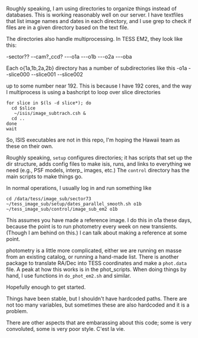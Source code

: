 Roughly speaking, I am using directories to organize things instead of databases. This is working reasonably well on our server. I have textfiles that list image names and dates in each directory, and I use grep to check if files are in a given directory based on the text file.

The directories also handle multiprocessing.  In TESS EM2, they look like this:

-sector??
--cam?_ccd?
---o1a
---o1b
---o2a
---oba


Each o{1a,1b,2a,2b} directory has a number of subdirectories like this
-o1a
--slice000
--slice001
--slice002

up to some number near 192. This is because I have 192 cores, and the way I multiprocess is using a bashcript to loop over slice directories 

```
for slice in $(ls -d slice*); do
  cd $slice
   ~/isis/image_subtrach.csh &
  cd ..
done
wait
```

So, ISIS executables are not in this repo, I'm hoping the Hawaii team as these on their own.

Roughly speaking, `setup` configures directories; it has scripts that set up the dir structure, adds config files to make isis, runs, and links to everything we need (e.g., PSF models, interp_ images, etc.) The `control` directory has the main scripts to make things go.

In normal operations, I usually log in and run something like
```
cd /data/tess/image_sub/sector73
~/tess_image_sub/setup/dates_parallel_smooth.sh o1b
~/tess_image_sub/control/image_sub_em2 o1b
```
This assumes you have made a reference image. I do this in o1a these days, because the point is to run photometry every week on new transients. (Though I am behind on this.)  I can talk about making a reference at some point.

photometry is a little more complicated, either we are running en masse from an existing catalog, or running a hand-made list. There is another package to translate RA/Dec into TESS coordinates and make a `phot.data` file. A peak at how this works is in the phot_scripts. When doing things by hand, I use functions in `do_phot_em2.sh` and similar.

Hopefully enough to get started.

Things have been stable, but I shouldn't have hardcoded paths. There are not too many variables, but sometimes these are also hardcoded and it is a problem.

There are other aspects that are embarassing about this code; some is very convoluted, some is very poor style. C'est la vie.
